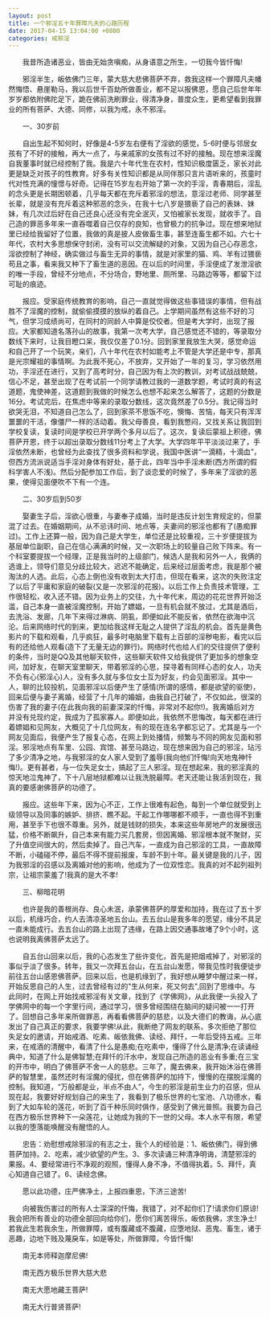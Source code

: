 ```yaml
---
layout: post
title: 一个邪淫五十年罪障凡夫的心路历程
date: 2017-04-15 13:04:00 +0800
categories: 戒邪淫
---
```


　　我昔所造诸恶业，皆由无始贪嗔痴，从身语意之所生，一切我今皆忏悔!
　　邪淫半生，皈依佛门三年，蒙大慈大悲佛菩萨不弃，救我这样一个罪障凡夫幡然悔悟、悬崖勒马，我以后世千百劫所做善业，都不足以报佛恩，愿自己后世年年岁岁都依附佛陀足下，跪在佛前洗刷罪业，得清净身，普度众生，更希望看到我罪业的所有菩萨、大德、同修，以我为戒，永不邪淫。
　　一、30岁前
　　自出生起不知何时，好像是4-5岁左右便有了淫欲的感觉，5-6时便与邻居女孩有了不好的接触，再大一点了，与亲戚家的女孩有过不好的接触。现在想来淫魔自我董事时就已经控制了我。我是六十年代生在农村，性知识极度匮乏，家长对此更是缺乏对孩子的性教育。好多有关性知识都是从同伴那只言片语听来的，孩童时代对性充满的憧憬与好奇。记得在15岁左右开始了第一次的手淫，青春期后，淫乱的念头更是长期困顿着，几乎每天都在充斥着邪淫的想法，意淫过老师、同学甚至长辈，就是没有充斥着这种邪恶的念头，在我十七八岁是猥亵了自己的表妹、妹妹，有几次过后好在自己还良心还没有完全泯灭，又怕被家长发现，就收手了。自己造的罪恶多年来一直吞噬着自己仅存的良知，也曾极力的抗争过。现在想来地狱里已经给我留好了位置，我做的真是披人皮做畜生事，甚至连畜生都不如。六七十年代，农村大多思想保守封闭，没有可以交流解疑的对象，又因为自己心存恶念，淫欲控制了神经，确实做过与畜生无异的事情，就是对家里的猫、鸡、羊有过猥亵苟且之事，看来我又种下了畜生道的恶因。在以后的时间里，手淫便成了发泄淫欲的唯一手段，曾经不分地点，不分场合，野地里、厕所里、马路边等等，都留下过可耻的痕迹。
　　报应。受家庭传统教育的影响，自己一直就觉得做这些事错误的事情，但有战胜不了淫魔的控制，就偷偷摸摸的放纵的着自己。上学期间虽然有这些不好的习气，但学习成绩尚可，在同村的同龄人中算是佼佼者。但是考大学时，出现了报应。大家都知道名落孙山的故事，我第一次考大学，自己感觉还不错的，等录取分数线下来时，让我目瞪口呆，我仅仅差了0.1分。回到家里我放生大哭，感觉命运和自己开了一个玩笑，亲们，八十年代在农村如能考上不管是大学还是中专，那真是光宗耀祖的事情啊。为此我不死心，不放弃，又开始了一年的复习，学习依然用功，手淫还在进行，又到了高考时分，自己因为有上次的教训，对考试战战兢兢，信心不足，甚至出现了在考试前一个同学请教过我的一道数学题，考试时真的有这道题，鬼使神差，这道题到我做的时候怎么也想不起来怎么解答了，这题的分数是16分。考试完后，在焦虑中等来的录取分数线，这次竟然差了0.5分。我记得当时欲哭无泪，不知道自己怎么了，回到家茶不思饭不吃，懊悔、苦恼，每天只有浑浑噩噩的干活，像僵尸一样的活动着。我父母善良，看到我憋闷，又找关系让我回到学校复读，复读时间是学校已开学两个多月以后了。这次，复读后蒙祖上积德，佛菩萨开恩，终于以超出录取分数线11分考上了大学。大学四年平平淡淡过来了，手淫依然未断，也曾经为此查找了很多资料和学说，我国中医讲“一滴精，十滴血”，但西方流派说适当手淫对身体有好处，基于此，四年当中手淫未断(西方所谓的假科学害人不浅)。然后分配参加工作后，到了谈恋爱的时候了，多年来了淫欲的恶果，使得见面便吹不下有一个连。
　　二、30岁后到50岁
　　娶妻生子后，淫欲心很重，与妻奉子成婚，当时是违反计划生育规定的，但蒙混了过去。在婚姻期间，从不忌讳时间、地点等，夫妻间的邪淫也都有了(愚痴罪过)。工作上还算一般，因为自己是大学生，单位还是比较重视，三十岁便提拔为基层单位副职，自己在信心满满的时候，又一次职场上的较量自己败下阵来。有一个科室要提拔一个经理，正是我当时的上级部门，候选人是我和另外一人，我俩的选谁上，领导们意见分歧比较大，迟迟不能确定，后来经过层面考虑，我是那个被淘汰的人选。此后，心态上倒也没有收到太大打击，但现在看来，这次的失败注定了以后了平庸和家庭的破裂(又是一次邪淫的花报)。以后工作上负责技术管理，工作很轻松，收入还不错。因为业务上的交往，九十年代末，周边的花花世界开始泛滥，自己本身一直被淫魔控制，开始了嫖娼，一旦有机会就不放过，尤其是酒后，去洗浴、发廊，几年下来得过淋病、阴虱，即便如此不能反省，依然在欲海中沉沦。后来网络时代的到来，更加给我这样无耻之人提供了淫乱的机会。首先是黄色影片的下载和观看，几乎疯狂，最多时电脑里下载有上百部的淫秽电影，看完以后有的还给他人观看(造下了无量无边的罪行)。网络时代也给人们的交往提供了便利的条件，当时是QQ及其他聊天软件，这些聊天软件又给我提供了更加多的想象空间，加好友，在聊天室里聊天，带着邪淫的心思，探寻着有同样心态的女人，功夫不负有心(邪淫心)人，没有多久就与多位女士互为好友，约会见面邪淫。其中一人，聊的比较投机，见面邪淫以后便产生了感情(所谓的感情，都是欲望的驱使)，回来后便与妻子离婚，经营了十几年的婚姻，由我自己打破了，不仅如此，很深的伤害了我的妻子(在此我向我的前妻深深的忏悔，非常对不起你!)。我离婚后对方并没有兑现约定，我成为了孤家寡人。即便如此，我依然不思悔改，每天都在进行着嫖娼和见网友，大概见了十几位网友，有的现在连名字都忘记了。尤其是与一个网友见面后，我便产生了报复心态，在网上到处播情，频繁与不同的网友见面和邪淫。邪淫地点有车里、公园、宾馆、甚至马路边，现在想来因为自己的邪淫，玷污了多少清净之地，与我邪淫的女人家人受到了羞辱(我向他们忏悔!向天地鬼神忏悔!)。更有甚者，与一位失足女士，搞起了三人邪淫。现在想起来，我的邪淫真的惊天地泣鬼神了，下十八层地狱都难以让我洗脱最障。老天还能让我活到现在，我真的要感谢佛菩萨的功德了。
　　报应。这些年下来，因为心不正，工作上很难有起色，每到一个单位就受到上级领导以及同事的嫉妒、排挤、瞧不起。干起工作哪哪都不顺手，一直也得不到重用，甚至手下也很不尊重。另外，就是钱财的损失，本来这些年房地产的发展很迅猛，价格不断飙升，自己本来有能力买几套房，但因离婚、邪淫根本就不聚财，买了升值空间很大的，然后卖掉了。自己汽车，一直成为自己邪淫的工具，一直故障不断，小磕碰不停，最后不得不提前报废，车龄不到十年。最关键是我的儿子，因为我邪淫的召感以及离婚对他的影响，他成为了一位双性恋。我真的对不起列祖列宗，让祖宗蒙羞了!我真的是大不孝!
　　三、柳暗花明
　　也许是我的善根尚存、良心未泯，承蒙佛菩萨的厚爱和加持，我在过了五十岁以后，机缘巧合，约人去清凉圣地五台山。去五台山是我多年的愿望，缘分不具足一直未能成行。去五台山的路上出现了违缘，在路上因交通事故堵了9个小时，这也说明我离佛菩萨太远了。
　　自五台山回来以后，我的心态发生了些许变化，首先是把烟戒掉了，对邪淫的事似乎淡了很多。转年，我又一次拜五台山，在五台山发愿，带我见性时我便徒步前往五台山感恩佛菩萨。回来以后，也是机缘到了，我好想从睡梦中醒过来一样，开始反思自己的人生，过去曾经有过的"生从何来，死又何去",回到了思维中。与此同时，在网上开始找戒邪淫有关文章，找到了《学佛网》，从此我便一头投入了学佛网中的每一个字里行间，通过学习，很多曾经围绕在脑间的疑问被一一打开了。回想自己多年来所做罪恶，再看看佛菩萨的慈悲，以及大德们的教诲，从心底发出了自己真正的要求，我要学佛!从此，我断绝了网友的联系，多次拒绝了那位失足女的邀请，开始戒酒、吃素、皈依我佛、读经、拜忏，一年后受持五戒。三年来，在戒酒的清醒中，看清了什么是愚痴;在吃素中，懂得了什么是清净;在读诵经典中，知道了什么是佛智慧;在拜忏的汗水中，发现自己所造的恶业有多重;在三宝的开市中，明白了佛菩萨不舍一人的慈悲。三年了，魔去佛来，我开始沐浴在佛菩萨的智慧里，虽然还时有淫魔的侵扰，但在佛菩萨的加持下，慢慢的在摆脱淫魔的控制。我知道，“万般都是业，半点不由人”，今生的邪淫是前生业力的召感，但从现在起，我要好好规划自己的来生了，我看到了极乐世界的七宝池、八功德水，看到了大如车轮的莲花，听到了百千种乐同时俱作，感受到了佛光普照。我要为自己在西方极乐世界种下一朵莲花，让她成为我的下一世的父母。本人水平有限，希望以我的堕落能唤醒没有醒悟的人。
　　忠告：劝慰想戒除邪淫的有志之士，我个人的经验是：1、皈依佛门，得到佛菩萨加持。2、吃素，减少欲望的产生。3、多次读诵三种清净明诲，清楚邪淫的果报。4、要经常进行不净观的观照，懂得人身不净，不值得执着。5、拜忏，真心知道自己错了。6、读经念佛。
　　愿以此功德，庄严佛净土，上报四重恩，下济三途苦!
　　向被我伤害过的所有人士深深的忏悔，我错了，对不起你们了!请求你们原谅!我会把所有善业的功德全部回向给你们，愿你们离苦得乐，皈依我佛，求生净土!若我此生若我余生，所做罪障，或有腹藏或不腹藏，应堕地狱、恶鬼、畜生，诸于恶趣，边地下贱及蔑戾车，如是等处，所做罪障，今皆忏悔!
　　南无本师释迦摩尼佛!
　　南无西方极乐世界大慈大悲
　　南无大愿地藏王菩萨!
　　南无大行普贤菩萨!